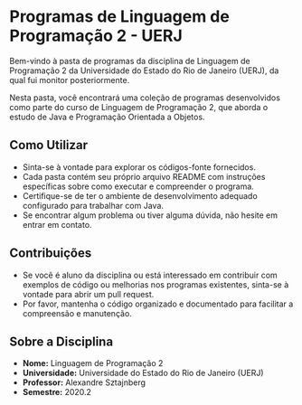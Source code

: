 # Programas de Linguagem de Programação 2 - UERJ

Bem-vindo à pasta de programas da disciplina de Linguagem de Programação 2 da Universidade do Estado do Rio de Janeiro (UERJ), da qual fui monitor posteriormente.

Nesta pasta, você encontrará uma coleção de programas desenvolvidos como parte do curso de Linguagem de Programação 2, que aborda o estudo de Java e Programação Orientada a Objetos.

  
## Como Utilizar

- Sinta-se à vontade para explorar os códigos-fonte fornecidos.
- Cada pasta contém seu próprio arquivo README com instruções específicas sobre como executar e compreender o programa.
- Certifique-se de ter o ambiente de desenvolvimento adequado configurado para trabalhar com Java.
- Se encontrar algum problema ou tiver alguma dúvida, não hesite em entrar em contato.

## Contribuições

- Se você é aluno da disciplina ou está interessado em contribuir com exemplos de código ou melhorias nos programas existentes, sinta-se à vontade para abrir um pull request.
- Por favor, mantenha o código organizado e documentado para facilitar a compreensão e manutenção.

## Sobre a Disciplina

- **Nome:** Linguagem de Programação 2
- **Universidade:** Universidade do Estado do Rio de Janeiro (UERJ)
- **Professor:** Alexandre Sztajnberg 
- **Semestre:** 2020.2

